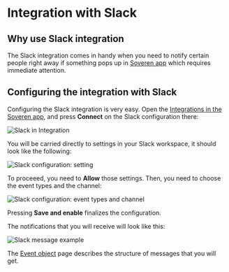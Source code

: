 # Integration with Slack

## Why use Slack integration

The Slack integration comes in handy when you need to notify certain people right away if something pops up in [Soveren app](../overview/) which requires immediate attention.

## Configuring the integration with Slack

Configuring the Slack integration is very easy. Open the [Integrations in the Soveren app](https://app.soveren.io/integrations/), and press **Connect** on the Slack configuration there:

![Slack in Integration](../../img/integration/integrations-list-slack.png "Slack in Integration")

You will be carried directly to settings in your Slack workspace, it should look like the following:

![Slack configuration: setting](../../img/integration/slack-config-init.png "Slack configuration: setting")

To proceeed, you need to **Allow** those settings. Then, you need to choose the event types and the channel:

![Slack configuration: event types and channel](../../img/integration/slack-config-next.png "Slack configuration: event types and channel")

Pressing **Save and enable** finalizes the configuration.

The notifications that you will receive will look like this:

![Slack message example](../../img/integration/slack-config-example.png "Slack message example")

The [Event object](../event-objects/) page describes the structure of messages that you will get.
